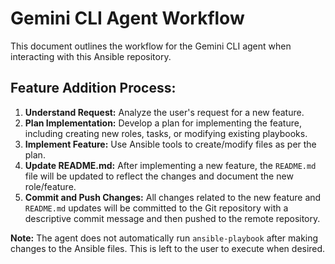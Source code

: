 # Gemini CLI Agent Workflow

This document outlines the workflow for the Gemini CLI agent when interacting with this Ansible repository.

## Feature Addition Process:
1.  **Understand Request:** Analyze the user's request for a new feature.
2.  **Plan Implementation:** Develop a plan for implementing the feature, including creating new roles, tasks, or modifying existing playbooks.
3.  **Implement Feature:** Use Ansible tools to create/modify files as per the plan.
4.  **Update README.md:** After implementing a new feature, the `README.md` file will be updated to reflect the changes and document the new role/feature.
5.  **Commit and Push Changes:** All changes related to the new feature and `README.md` updates will be committed to the Git repository with a descriptive commit message and then pushed to the remote repository.

**Note:** The agent does not automatically run `ansible-playbook` after making changes to the Ansible files. This is left to the user to execute when desired.
